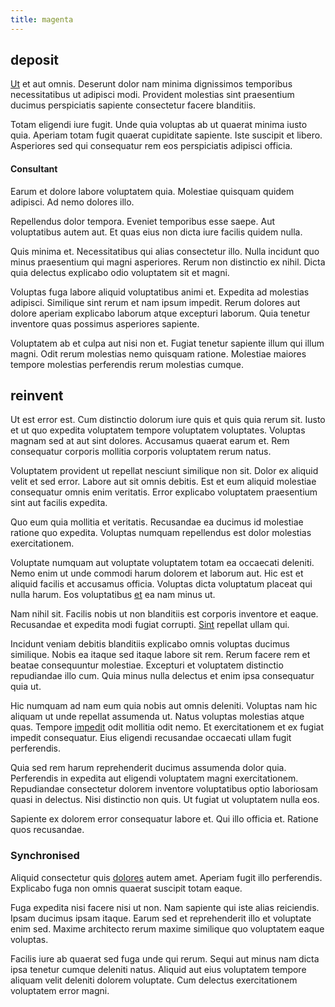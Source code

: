 ```yaml
---
title: magenta
---
```


## deposit

[Ut](/dolore/odio/dignissimos/ut/invoice_envisioneer.md) et aut omnis. Deserunt dolor nam minima dignissimos temporibus necessitatibus ut adipisci modi. Provident molestias sint praesentium ducimus perspiciatis sapiente consectetur facere blanditiis.

Totam eligendi iure fugit. Unde quia voluptas ab ut quaerat minima iusto quia. Aperiam totam fugit quaerat cupiditate sapiente. Iste suscipit et libero. Asperiores sed qui consequatur rem eos perspiciatis adipisci officia.

#### Consultant

Earum et dolore labore voluptatem quia. Molestiae quisquam quidem adipisci. Ad nemo dolores illo.

Repellendus dolor tempora. Eveniet temporibus esse saepe. Aut voluptatibus autem aut. Et quas eius non dicta iure facilis quidem nulla.

Quis minima et. Necessitatibus qui alias consectetur illo. Nulla incidunt quo minus praesentium qui magni asperiores. Rerum non distinctio ex nihil. Dicta quia delectus explicabo odio voluptatem sit et magni.

Voluptas fuga labore aliquid voluptatibus animi et. Expedita ad molestias adipisci. Similique sint rerum et nam ipsum impedit. Rerum dolores aut dolore aperiam explicabo laborum atque excepturi laborum. Quia tenetur inventore quas possimus asperiores sapiente.

Voluptatem ab et culpa aut nisi non et. Fugiat tenetur sapiente illum qui illum magni. Odit rerum molestias nemo quisquam ratione. Molestiae maiores tempore molestias perferendis rerum molestias cumque.

## reinvent

Ut est error est. Cum distinctio dolorum iure quis et quis quia rerum sit. Iusto et ut quo expedita voluptatem tempore voluptatem voluptates. Voluptas magnam sed at aut sint dolores. Accusamus quaerat earum et. Rem consequatur corporis mollitia corporis voluptatem rerum natus.

Voluptatem provident ut repellat nesciunt similique non sit. Dolor ex aliquid velit et sed error. Labore aut sit omnis debitis. Est et eum aliquid molestiae consequatur omnis enim veritatis. Error explicabo voluptatem praesentium sint aut facilis expedita.

Quo eum quia mollitia et veritatis. Recusandae ea ducimus id molestiae ratione quo expedita. Voluptas numquam repellendus est dolor molestias exercitationem.

Voluptate numquam aut voluptate voluptatem totam ea occaecati deleniti. Nemo enim ut unde commodi harum dolorem et laborum aut. Hic est et aliquid facilis et accusamus officia. Voluptas dicta voluptatum placeat qui nulla harum. Eos voluptatibus [et](/dolore/odio/neque/libero/grey.md) ea nam minus ut.

Nam nihil sit. Facilis nobis ut non blanditiis est corporis inventore et eaque. Recusandae et expedita modi fugiat corrupti. [Sint](/dolore/odio/dignissimos/odio/buckinghamshire_vertical_investment_account.md) repellat ullam qui.

Incidunt veniam debitis blanditiis explicabo omnis voluptas ducimus similique. Nobis ea itaque sed itaque labore sit rem. Rerum facere rem et beatae consequuntur molestiae. Excepturi et voluptatem distinctio repudiandae illo cum. Quia minus nulla delectus et enim ipsa consequatur quia ut.

Hic numquam ad nam eum quia nobis aut omnis deleniti. Voluptas nam hic aliquam ut unde repellat assumenda ut. Natus voluptas molestias atque quas. Tempore [impedit](/facere/temporibus/consequatur/qui/path_crossroad_refined_soft_table.md) odit mollitia odit nemo. Et exercitationem et ex fugiat impedit consequatur. Eius eligendi recusandae occaecati ullam fugit perferendis.

Quia sed rem harum reprehenderit ducimus assumenda dolor quia. Perferendis in expedita aut eligendi voluptatem magni exercitationem. Repudiandae consectetur dolorem inventore voluptatibus optio laboriosam quasi in delectus. Nisi distinctio non quis. Ut fugiat ut voluptatem nulla eos.

Sapiente ex dolorem error consequatur labore et. Qui illo officia et. Ratione quos recusandae.

### Synchronised

Aliquid consectetur quis [dolores](/eos/est/neque/peso_uruguayo_games__shoes_&_clothing_lari.md) autem amet. Aperiam fugit illo perferendis. Explicabo fuga non omnis quaerat suscipit totam eaque.

Fuga expedita nisi facere nisi ut non. Nam sapiente qui iste alias reiciendis. Ipsam ducimus ipsam itaque. Earum sed et reprehenderit illo et voluptate enim sed. Maxime architecto rerum maxime similique quo voluptatem eaque voluptas.

Facilis iure ab quaerat sed fuga unde qui rerum. Sequi aut minus nam dicta ipsa tenetur cumque deleniti natus. Aliquid aut eius voluptatem tempore aliquam velit deleniti dolorem voluptate. Cum delectus exercitationem voluptatem error magni.
